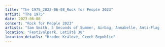 ```yaml
---
title: "The 1975_2023-06-08_Rock for People 2023"
artist: "The 1975"
date: 2023-06-08
concert: "Rock for People 2023"
artists: "Sam Smith, 5 Seconds of Summer, Airbag, Annabelle, Anti-Flag, Ellie Goulding, Benjamin Hav & Familien, 30 Seconds to Mars, The 1975, Aczino, Akemi Fox, aiko, Wallice, Ary, Aby Coulibaly, Blæst"
location: "Festivalpark, Letiště 38"
location_details: "Hradec Králové, Czech Republic"
---
```


